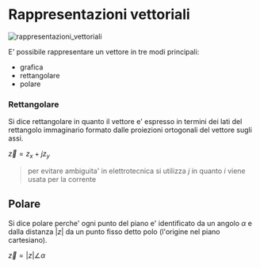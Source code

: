 # Rappresentazioni vettoriali  

![rappresentazioni_vettoriali](https://github.com/dennyb87/elettrotecnica-serale/assets/7195133/51167c80-b54d-443e-93af-2b5c1a75e850)  

E' possibile rappresentare un vettore in tre modi principali:  

* grafica
* rettangolare
* polare

### Rettangolare  

Si dice rettangolare in quanto il vettore e' espresso in termini dei lati del rettangolo immaginario formato dalle proiezioni ortogonali del vettore sugli assi.  

$\vec{z} = z_x + jz_y$  

> per evitare ambiguita' in elettrotecnica si utilizza $j$ in quanto $i$ viene usata per la corrente

## Polare  

Si dice polare perche' ogni punto del piano e' identificato da un angolo $\alpha$ e dalla distanza $|z|$ da un punto fisso detto polo (l'origine nel piano cartesiano).  

$\vec{z} = |z| \angle \alpha$  
